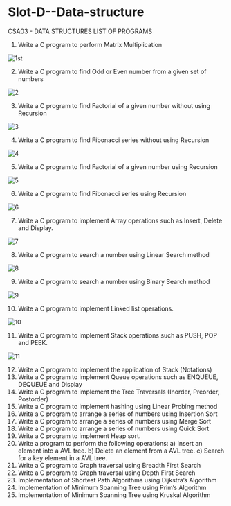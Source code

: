 # Slot-D--Data-structure

CSA03 - DATA STRUCTURES
LIST OF PROGRAMS
1.	Write a C program to perform Matrix Multiplication

![1st](https://user-images.githubusercontent.com/113330982/193623608-341d18c2-0b8f-4542-9439-cfea3b7a3513.png)

2.	Write a C program to find Odd or Even number from a given set of numbers

![2](https://user-images.githubusercontent.com/113330982/193623648-7ee01a54-5051-437b-9a2e-7486cca9ce92.png)

3.	Write a C program to find Factorial of a given number without using Recursion

![3](https://user-images.githubusercontent.com/113330982/193623671-f3a9205e-44c8-46de-a789-31386f420a8c.png)

4.	Write a C program to find Fibonacci series without using Recursion

![4](https://user-images.githubusercontent.com/113330982/193623839-0f88e6d3-d47d-4b1f-b1ef-d1dfdaf50e29.png)


5.	Write a C program to find Factorial of a given number using Recursion

![5](https://user-images.githubusercontent.com/113330982/193623878-5728c2ac-41a7-4238-a99d-4262091cd865.png)

6.	Write a C program to find Fibonacci series using Recursion

![6](https://user-images.githubusercontent.com/113330982/193623902-7fc264a7-b96b-4cac-8765-0a86d027842e.png)

7.	Write a C program to implement Array operations such as Insert, Delete and Display.

![7](https://user-images.githubusercontent.com/113330982/193999205-4d84f600-e584-4f51-8288-4687ba06435d.png)

8.	Write a C program to search a number using Linear Search method

![8](https://user-images.githubusercontent.com/113330982/193999232-18d13abc-5e77-4367-b3e9-f97bc9300fd2.png)

9.	Write a C program to search a number using Binary Search method 

![9](https://user-images.githubusercontent.com/113330982/194005755-beeaa673-c5c8-4a14-a02d-9303f06d719c.png)

10.	Write a C program to implement Linked list operations.

![10](https://user-images.githubusercontent.com/113330982/194007435-bb3e073f-d455-429e-8090-eae2b09aee1d.png)

11.	Write a C program to implement Stack operations such as PUSH, POP and PEEK.

![11](https://user-images.githubusercontent.com/113330982/194226503-9438da0d-48c7-4260-af92-9c0119878537.png)

12.	Write a C program to implement the application of Stack (Notations)
13.	Write a C program to implement Queue operations such as ENQUEUE, DEQUEUE and Display 
14.	Write a C program to implement the Tree Traversals (Inorder, Preorder, Postorder)
15.	Write a C program to implement hashing using Linear Probing method
16.	Write a C program to arrange a series of numbers using Insertion Sort 
17.	Write a C program to arrange a series of numbers using Merge Sort
18.	Write a C program to arrange a series of numbers using Quick Sort
19.	Write a C program to implement Heap sort.
20.	Write a program to perform the following operations:
a) Insert an element into a AVL tree.
b) Delete an element from a AVL tree.
c) Search for a key element in a AVL tree.
21.	Write a C program to Graph traversal using Breadth First Search 
22.	Write a C program to Graph traversal using Depth First Search
23.	Implementation of Shortest Path Algorithms using Dijkstra’s Algorithm
24.	Implementation of Minimum Spanning Tree using Prim’s Algorithm
25.	Implementation of Minimum Spanning Tree using Kruskal Algorithm 
